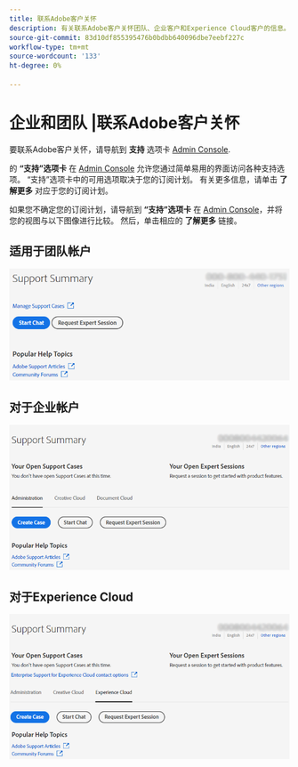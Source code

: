 ```yaml
---
title: 联系Adobe客户关怀
description: 有关联系Adobe客户关怀团队、企业客户和Experience Cloud客户的信息。
source-git-commit: 83d10df855395476b0bdbb640096dbe7eebf227c
workflow-type: tm+mt
source-wordcount: '133'
ht-degree: 0%

---
```



# 企业和团队 |联系Adobe客户关怀

要联系Adobe客户关怀，请导航到 **支持** 选项卡 [Admin Console](https://adminconsole.adobe.com/).

的 **“支持”选项卡** 在 [Admin Console](https://adminconsole.adobe.com/) 允许您通过简单易用的界面访问各种支持选项。 “支持”选项卡中的可用选项取决于您的订阅计划。 有关更多信息，请单击 **了解更多** 对应于您的订阅计划。

如果您不确定您的订阅计划，请导航到 **“支持”选项卡** 在 [Admin Console](https://adminconsole.adobe.com/)，并将您的视图与以下图像进行比较。 然后，单击相应的 **了解更多** 链接。

## 适用于团队帐户

![团队图像](assets/team.png)

<!--
[Learn more](https://helpx.adobe.com/enterprise/using/support-for-teams.html)
-->

## 对于企业帐户

![团队图像](assets/enterprise.png)

<!--
[Learn more](https://helpx.adobe.com/enterprise/using/support-for-enterprise.html)
-->

## 对于Experience Cloud

![团队图像](assets/ec.png)

<!--
[Learn more](https://www.adobe.com/go/ac_ec_not_supported_en)
-->
